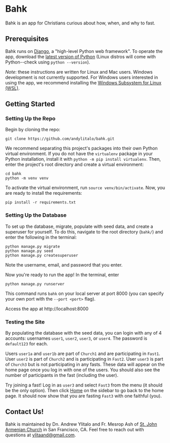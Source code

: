 # Bahk

Bahk is an app for Christians curious about how, when, and why to fast.

## Prerequisites

Bahk runs on [Django](https://www.djangoproject.com/), a "high-level Python web framework". To operate the app, 
download the [latest version of Python](https://www.python.org/downloads/)
(Linux distros will come with Python--check using `python --version`).

*Note*: these instructions are written for Linux and Mac users. Windows development is not currently supported. For
Windows users interested in using the app, we recommend installing the [Windows Subsystem for Linux (WSL)](https://learn.microsoft.com/en-us/windows/wsl/install).

## Getting Started

### Setting Up the Repo

Begin by cloning the repo:
```
git clone https://github.com/andylitalo/bahk.git
```

We recommend separating this project's packages into their own Python virtual environment. 
If you do not have the `virtualenv` package in your Python installation, install it with 
`python -m pip install virtualenv`.
Then, enter the project's root directory and create a virtual environment:
```
cd bahk
python -m venv venv
```

To activate the virtual environment, run `source venv/bin/activate`. Now, you are ready to install the requirements:
```
pip install -r requirements.txt
```

### Setting Up the Database

To set up the database, migrate, populate with seed data, and create a superuser for yourself.
To do this, navigate to the root directory (`bahk/`) and enter the following in the terminal:
```
python manage.py migrate
python manage.py seed
python manage.py createsuperuser
```
Note the username, email, and password that you enter.

Now you're ready to run the app! In the terminal, enter
```
python manage.py runserver
```
This command runs `bahk` on your local server at port 8000 (you can specify your own port with the `--port <port>` flag).

Access the app at http://localhost:8000

### Testing the Site

By populating the database with the seed data, you can login with any of 4 accounts: usernames `user1`, `user2`,
`user3`, or `user4`. The password is `default123` for each.

Users `user1a` and `user1b` are part of `Church1` and are participating in `Fast1`. User `user2` is part of `Church2`
and is participating in `Fast2`. User `user3` is part of `Church3` but is not participating in any fasts.
These data will appear on the home page once you log in with one of the users. You
should also see the number of participants in the fast (including the user).

Try joining a fast! Log in as `user3` and select `Fast3` from the menu (it should be the only option). Then click
[Home](http://localhost:8000/hub/?next=/hub/) on the sidebar to go back to the home page. It should now show that
you are fasting `Fast3` with one faithful (you).

## Contact Us!

Bahk is maintained by Dn. Andrew Ylitalo and Fr. Mesrop Ash of [St. John Armenian Church](https://stjohnarmenianchurch.com/)
in San Francisco, CA. Feel free to reach out with questions at ylitaand@gmail.com.
